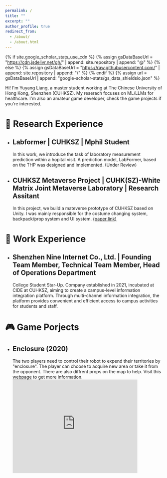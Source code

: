 ```yaml
---
permalink: /
title: ""
excerpt: ""
author_profile: true
redirect_from: 
  - /about/
  - /about.html
---
```


{% if site.google_scholar_stats_use_cdn %}
{% assign gsDataBaseUrl = "https://cdn.jsdelivr.net/gh/" | append: site.repository | append: "@" %}
{% else %}
{% assign gsDataBaseUrl = "https://raw.githubusercontent.com/" | append: site.repository | append: "/" %}
{% endif %}
{% assign url = gsDataBaseUrl | append: "google-scholar-stats/gs_data_shieldsio.json" %}

<span class='anchor' id='about-me'></span>
Hi! I'm Yuyang Liang, a master student working at The Chinese University of Hong Kong, Shenzhen (CUHKSZ). My reserach focuses on ML/LLMs for healthcare. I'm also an amateur game developer, check the game projects if you're interested.


# 📝 Research Experience
- ## Labformer | CUHKSZ | Mphil Student
  In this work, we introduce the task of laboratory measurement prediction within a hopital visit. A prediction model, LabFormer, based on the THP was designed and implemented. (Under Review)
- ## CUHKSZ Metaverse Project | CUHK(SZ)-White Matrix Joint Metaverse Laboratory | Research Assitant
  In this project, we build a mateverse prototype of CUHKSZ based on Unity. I was mainly responsible for the costume changing system, backpack/prop system and UI system. [(paper link)](https://dl.acm.org/doi/10.1145/3474085.3479238)

# 💼 Work Experience
- ## Shenzhen Nine Internet Co., Ltd. | Founding Team Member, Technical Team Member, Head of Operations Department
  College Student Star-Up. Company established in 2021, incubated at CIDE at CUHKSZ, aiming to create a campus-level information integration platform. Through multi-channel information integration, the platform provides convenient and efficient access to campus activities for students and staff.
  
# 🎮 Game Porjects
- ## Enclosure (2020) 
  The two players need to control their robot to expend their territories by "enclosure". The player can choose to acquire new area or take it from the opponent. There are also diffrent props on the map to help. Visit this [webpage](https://enclosure-developer.github.io/) to get more information.
  <iframe src="https://player.bilibili.com/player.html?bvid=1fM4y1V7gG" scrolling="no" width="400px" height="300px" border="0" frameborder="no" framespacing="0" allowfullscreen="true"><iframe> 
- ## IVAN (2021)
  IVAN is a muliplayer fighting game. Players will play one of the five personalities of IVAN. They will compete in IVAN's spiritual world in order to take control of IVAN's mind. Open source at [IVAN](https://github.com/zhangbaozhe/the-knife-grinder).
  <video src="video/IVAN.mp4" position= "absolute" width="400px" height="300px" controls="controls"></video>
- ## Stage Star (2022)
  A music game developed at the 2022 CiGA Game Jam. The player need to finish the dance performance and meanwhile protect the dancer from little tricks. Visit this [webpage](https://gmhub.com/game/1302) to see more information and download to play.
  <!-- ![avatar](images/stage-star.png) -->
  <img src="images/stage-star.png" alt="avatar" width="400" height="300">



# 📖 Educations
- *2023.09 - 2024.12（now）*, MPhil, The Chinese University of Hong Kong, Shenzhen, Shenzhen.
- *2019.09 - 2023.05*, Undergraduate, The Chinese University of Hong Kong, Shenzhen, Shenzhen.
- *2016.09 - 2019.06*, The Middle School Attached To Northwestern Polytechnical University, Xi'an.
  

